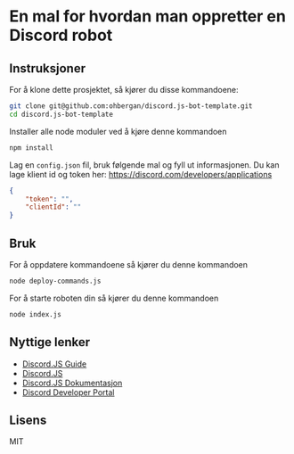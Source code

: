 # En mal for hvordan man oppretter en Discord robot

## Instruksjoner

For å klone dette prosjektet, så kjører du disse kommandoene:

```sh
git clone git@github.com:ohbergan/discord.js-bot-template.git
cd discord.js-bot-template
```

Installer alle node moduler ved å kjøre denne kommandoen

```sh
npm install
```

Lag en `config.json` fil, bruk følgende mal og fyll ut informasjonen. Du kan lage klient id og token her: https://discord.com/developers/applications

```json
{
	"token": "",
	"clientId": ""
}
```

## Bruk

For å oppdatere kommandoene så kjører du denne kommandoen

```sh
node deploy-commands.js
```

For å starte roboten din så kjører du denne kommandoen

```sh
node index.js
```

## Nyttige lenker

-   [Discord.JS Guide]
-   [Discord.JS]
-   [Discord.JS Dokumentasjon]
-   [Discord Developer Portal]

## Lisens

MIT

[discord.js guide]: https://discordjs.guide/
[discord.js]: https://discord.js.org/
[discord.js dokumentasjon]: https://discord.js.org/#/docs/main/stable/general/welcome
[discord developer portal]: https://discord.com/developers/applications
